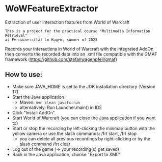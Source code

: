 # WoWFeatureExtractor
Extraction of user interaction features from World of Warcraft
~~~~~~~~~~~~~~~~~~~~~~~~~~~~~~~~~~~~~~~~~~~~~~~~~~~~~~~~~~~~~~
This is a project for the practical course "Multimedia Information Retrieval"
at Fernuiversität in Hagen, summer of 2023
~~~~~~~~~~~~~~~~~~~~~~~~~~~~~~~~~~~~~~~~~~~~~~~~~~~~~~~~~~~~~~
Records your interactions in World of Warcraft with the integrated AddOn,
then converts the recorded data into an .xml file 
compatible with the GMAF framework (https://github.com/stefanwagenpfeil/gmaf)

How to use:
-------------
- Make sure JAVA_HOME is set to the JDK installation directory (Version 17)
- Start the Java application
  - Maven:
`mvn clean javafx:run`
  - alternatively: Run Launcher.main() in IDE
- Click "Install AddOn"
- Start World of Warcraft (you can close the Java application if you want to)
- Start or stop the recording by left-clicking the minimap button with the yellow camera or use the slash commands: /frt start, /frt stop
  - you can delete all previous recordings by right-clicking or by the slash command /frt clear
- Log out of the game (=> your recording(s) get saved)
- Back in the Java application, choose "Export to XML"

